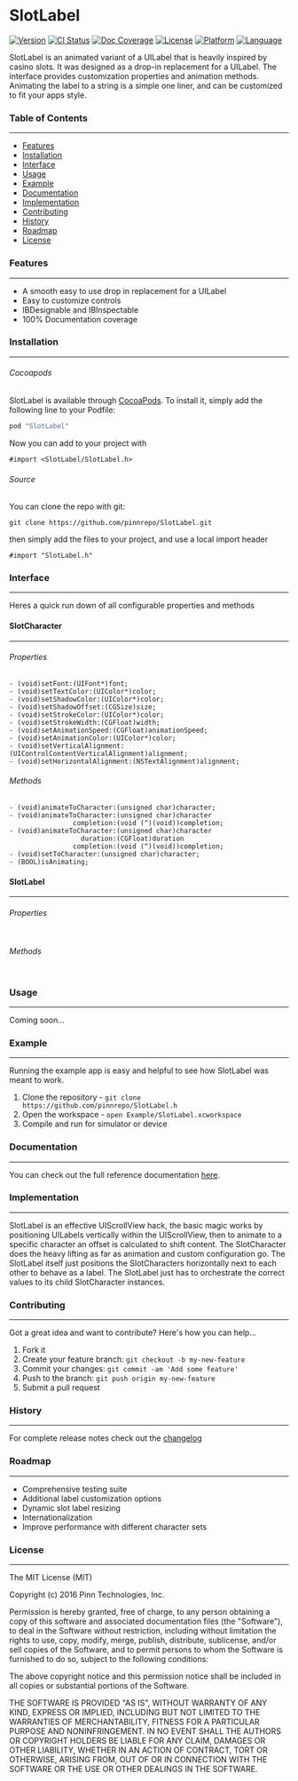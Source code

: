 # SlotLabel

[![Version](https://img.shields.io/cocoapods/v/SlotLabel.svg?style=flat)](http://cocoapods.org/pods/SlotLabel)
[![CI Status](https://travis-ci.org/pinnrepo/SlotLabel.svg?branch=master)](https://travis-ci.org/pinnrepo/SlotLabel)
[![Doc Coverage](https://img.shields.io/cocoapods/metrics/doc-percent/SlotLabel.svg?style=flat)](http://cocoapods.org/pods/SlotLabel)
[![License](https://img.shields.io/cocoapods/l/SlotLabel.svg?style=flat)](http://cocoapods.org/pods/SlotLabel)
[![Platform](https://img.shields.io/cocoapods/p/SlotLabel.svg?style=flat)](http://cocoapods.org/pods/SlotLabel)
[![Language](https://img.shields.io/badge/language-objective--c-lightgrey.svg)](http://cocoapods.org/pods/SlotLabel)

SlotLabel is an animated variant of a UILabel that is heavily inspired by
casino slots. It was designed as a drop-in replacement for a UILabel. The 
interface provides customization properties and animation methods. Animating
the label to a string is a simple one liner, and can be customized to fit
your apps style.

### Table of Contents
---------------------

* [Features](#features)
* [Installation](#installation)
* [Interface](#interface)
* [Usage](#usage)
* [Example](#example)
* [Documentation](#documentation)
* [Implementation](#implementation)
* [Contributing](#contributing)
* [History](#history)
* [Roadmap](#roadmap)
* [License](#license)

### Features
------------

* A smooth easy to use drop in replacement for a UILabel
* Easy to customize controls
* IBDesignable and IBInspectable
* 100% Documentation coverage

### Installation
----------------

###### Cocoapods

SlotLabel is available through [CocoaPods](http://cocoapods.org). To install
it, simply add the following line to your Podfile:

```ruby
pod "SlotLabel"
```

Now you can add to your project with

```objc
#import <SlotLabel/SlotLabel.h>
```

###### Source

You can clone the repo with git:

```
git clone https://github.com/pinnrepo/SlotLabel.git
```

then simply add the files to your project, and use a local import header

```objc
#import "SlotLabel.h"
```

### Interface
-------------

Heres a quick run down of all configurable properties and methods

#### SlotCharacter
------------------

###### Properties
```objc
- (void)setFont:(UIFont*)font;
- (void)setTextColor:(UIColor*)color;
- (void)setShadowColor:(UIColor*)color;
- (void)setShadowOffset:(CGSize)size;
- (void)setStrokeColor:(UIColor*)color;
- (void)setStrokeWidth:(CGFloat)width;
- (void)setAnimationSpeed:(CGFloat)animationSpeed;
- (void)setAnimationColor:(UIColor*)color;
- (void)setVerticalAlignment:(UIControlContentVerticalAlignment)alignment;
- (void)setHorizontalAlignment:(NSTextAlignment)alignment;
```

###### Methods
```objc
- (void)animateToCharacter:(unsigned char)character;
- (void)animateToCharacter:(unsigned char)character
                completion:(void (^)(void))completion;
- (void)animateToCharacter:(unsigned char)character
                  duration:(CGFloat)duration
                completion:(void (^)(void))completion;
- (void)setToCharacter:(unsigned char)character;
- (BOOL)isAnimating;
```

#### SlotLabel
--------------

###### Properties
```objc
```

###### Methods
```objc
```

### Usage
---------

Coming soon...

### Example
-----------

Running the example app is easy and helpful to see how SlotLabel was meant
to work. 

1. Clone the repository - `git clone https://github.com/pinnrepo/SlotLabel.h`
2. Open the workspace - `open Example/SlotLabel.xcworkspace`
3. Compile and run for simulator or device

### Documentation
-----------------

You can check out the full reference documentation
[here](http://cocoadocs.org/docsets/SlotLabel/).

### Implementation
------------------

SlotLabel is an effective UIScrollView hack, the basic magic works by
positioning UILabels vertically within the UIScrollView, then to animate
to a specific character an offset is calculated to shift content. The
SlotCharacter does the heavy lifting as far as animation and custom
configuration go. The SlotLabel itself just positions the SlotCharacters
horizontally next to each other to behave as a label. The SlotLabel just
has to orchestrate the correct values to its child SlotCharacter instances.

### Contributing
----------------

Got a great idea and want to contribute? Here's how you can help...

1. Fork it
2. Create your feature branch: `git checkout -b my-new-feature`
3. Commit your changes: `git commit -am 'Add some feature'`
4. Push to the branch: `git push origin my-new-feature`
5. Submit a pull request

### History
-----------

For complete release notes check out the [changelog](https://github.com/pinnrepo/SlotLabel/blob/master/CHANGELOG.md)

### Roadmap
-----------

* Comprehensive testing suite
* Additional label customization options
* Dynamic slot label resizing
* Internationalization
* Improve performance with different character sets

### License
-----------

The MIT License (MIT)

Copyright (c) 2016 Pinn Technologies, Inc.

Permission is hereby granted, free of charge, to any person obtaining a copy of this software and associated documentation files (the "Software"), to deal in the Software without restriction, including without limitation the rights to use, copy, modify, merge, publish, distribute, sublicense, and/or sell copies of the Software, and to permit persons to whom the Software is furnished to do so, subject to the following conditions:

The above copyright notice and this permission notice shall be included in all copies or substantial portions of the Software.

THE SOFTWARE IS PROVIDED "AS IS", WITHOUT WARRANTY OF ANY KIND, EXPRESS OR IMPLIED, INCLUDING BUT NOT LIMITED TO THE WARRANTIES OF MERCHANTABILITY, FITNESS FOR A PARTICULAR PURPOSE AND NONINFRINGEMENT. IN NO EVENT SHALL THE AUTHORS OR COPYRIGHT HOLDERS BE LIABLE FOR ANY CLAIM, DAMAGES OR OTHER LIABILITY, WHETHER IN AN ACTION OF CONTRACT, TORT OR OTHERWISE, ARISING FROM, OUT OF OR IN CONNECTION WITH THE SOFTWARE OR THE USE OR OTHER DEALINGS IN THE SOFTWARE.
